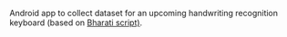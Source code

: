 Android app to collect dataset for an upcoming handwriting recognition keyboard (based on <a href = "http://bit.ly/BharatiScript">Bharati script)</a>.
